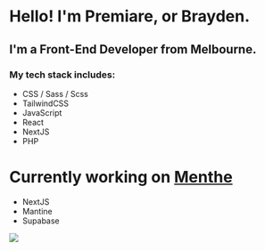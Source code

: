 # Hello! I'm Premiare, or Brayden.

## I'm a Front-End Developer from Melbourne.

### My tech stack includes:
- CSS / Sass / Scss
- TailwindCSS
- JavaScript
- React
- NextJS
- PHP

# Currently working on <a href='https://twitter.com/mentheio' target='_blank'>Menthe</a>
- NextJS
- Mantine
- Supabase

<img align="left" src="https://github-readme-stats.vercel.app/api?username=premiare&show_icons=true&hide_border=true" />
